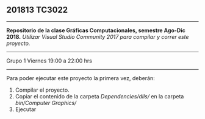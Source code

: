 ## 201813 TC3022

---

**Repositorio de la clase Gráficas Computacionales, semestre Ago-Dic 2018.**
*Utilizar Visual Studio Community 2017 para compilar y correr este proyecto.*

---

Grupo 1
Viernes 19:00 a 22:00 hrs

---

Para poder ejecutar este proyecto la primera vez, deberán:
1. Compilar el proyecto.
2. Copiar el contenido de la carpeta *Dependencies/dlls/* en la carpeta *bin/Computer Graphics/*
3. Ejecutar